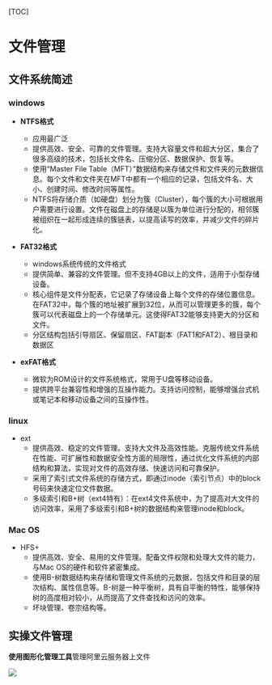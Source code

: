 [TOC]

# 文件管理



## 文件系统简述

### windows

* **NTFS格式**
  * 应用最广泛
  * 提供高效、安全、可靠的文件管理。支持大容量文件和超大分区，集合了很多高级的技术，包括长文件名、压缩分区、数据保护、恢复等。
  * 使用“Master File Table（MFT）”数据结构来存储文件和文件夹的元数据信息。每个文件和文件夹在MFT中都有一个相应的记录，包括文件名、大小、创建时间、修改时间等属性。
  * NTFS将存储介质（如硬盘）划分为簇（Cluster），每个簇的大小可根据用户需要进行设置。文件在磁盘上的存储是以簇为单位进行分配的，相邻簇被组织在一起形成连续的簇链表，以提高读写的效率，并减少文件的碎片化。

* **FAT32格式**
  * windows系统传统的文件格式
  * 提供简单、兼容的文件管理。但不支持4GB以上的文件，适用于小型存储设备。
  * 核心组件是文件分配表，它记录了存储设备上每个文件的存储位置信息。在FAT32中，每个簇的地址被扩展到32位，从而可以管理更多的簇，每个簇可以代表磁盘上的一个存储单元。这使得FAT32能够支持更大的分区和文件。
  * 分区结构包括引导扇区、保留扇区、FAT副本（FAT1和FAT2）、根目录和数据区

* **exFAT格式**
  * 微软为ROM设计的文件系统格式，常用于U盘等移动设备。
  * 提供跨平台兼容性和增强的互操作能力。支持访问控制，能够增强台式机或笔记本和移动设备之间的互操作性。

### linux

* ext
  * 提供高效、稳定的文件管理。支持大文件及高效性能。克服传统文件系统在性能、可扩展性和数据安全性方面的局限性，通过优化文件系统的内部结构和算法，实现对文件的高效存储、快速访问和可靠保护。
  * 采用了索引式文件系统的存储方式，即通过inode（索引节点）中的block号码来快速定位文件数据。
  * 多级索引和B+树（ext4特有）：在ext4文件系统中，为了提高对大文件的访问效率，采用了多级索引和B+树的数据结构来管理inode和block。

### Mac OS

* HFS+
  * 提供高效、安全、易用的文件管理。配备文件权限和处理大文件的能力，与Mac OS的硬件和软件紧密集成。
  * 使用B-树数据结构来存储和管理文件系统的元数据，包括文件和目录的层次结构、属性信息等。B-树是一种平衡树，具有自平衡的特性，能够保持树的高度相对较小，从而提高了文件查找和访问的效率。
  * 坏块管理、卷宗结构等。

## 实操文件管理

**使用图形化管理工具**管理阿里云服务器上文件

![](.\assets\windows系统上图形化管理阿里云服务器上文件.png)



